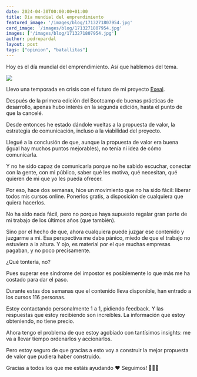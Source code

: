 ```yaml
---
date: 2024-04-30T00:00:00+01:00
title: Día mundial del emprendimiento
featured_image: '/images/blog/1713271807954.jpg'
card_image: '/images/blog/1713271807954.jpg'
images: ['/images/blog/1713271807954.jpg']
author: pedropardal
layout: post
tags: ["opinion", "batallitas"]
---
```


Hoy es el día mundial del emprendimiento. Así que hablemos del tema.

![](/images/blog/1713271807954.jpg)

Llevo una temporada en crisis con el futuro de mi proyecto [Exeal](https://www.exeal.com/).

Después de la primera edición del Bootcamp de buenas prácticas de desarrollo, apenas hubo interés en la segunda edición, hasta el punto de que la cancelé.

Desde entonces he estado dándole vueltas a la propuesta de valor, la estrategia de comunicación, incluso a la viabilidad del proyecto.

Llegué a la conclusión de que, aunque la propuesta de valor era buena (igual hay muchos puntos mejorables), no tenía ni idea de cómo comunicarla.

Y no he sido capaz de comunicarla porque no he sabido escuchar, conectar con la gente, con mi público, saber qué les motiva, qué necesitan, qué quieren de mi que yo les pueda ofrecer.

Por eso, hace dos semanas, hice un movimiento que no ha sido fácil: liberar todos mis cursos online. Ponerlos gratis, a disposición de cualquiera que quiera hacerlos.

No ha sido nada fácil, pero no porque haya supuesto regalar gran parte de mi trabajo de los últimos años (que también).

Sino por el hecho de que, ahora cualquiera puede juzgar ese contenido y juzgarme a mi. Esa perspectiva me daba pánico, miedo de que el trabajo no estuviera a la altura. Y ojo, es material por el que muchas empresas pagaban, y no poco precisamente.

¿Qué tontería, no?

Pues superar ese síndrome del impostor es posiblemente lo que más me ha costado para dar el paso.

Durante estas dos semanas que el contenido lleva disponible, han entrado a los cursos 116 personas.

Estoy contactando personalmente 1 a 1, pidiendo feedback. Y las respuestas que estoy recibiendo son increíbles. La información que estoy obteniendo, no tiene precio.

Ahora tengo el problema de que estoy agobiado con tantísimos insights: me va a llevar tiempo ordenarlos y accionarlos.

Pero estoy seguro de que gracias a esto voy a construir la mejor propuesta de valor que pudiera haber construido.

Gracias a todos los que me estáis ayudando ❤️ Seguimos! 💪💪💪
